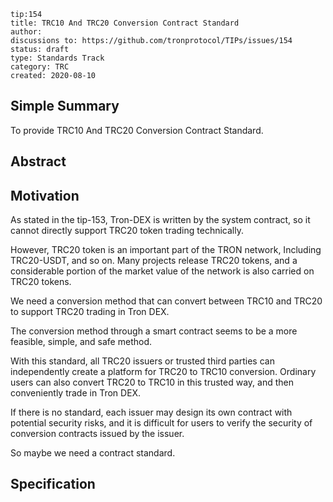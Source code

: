 ``` 
tip:154
title: TRC10 And TRC20 Conversion Contract Standard
author: 
discussions to: https://github.com/tronprotocol/TIPs/issues/154
status: draft
type: Standards Track
category: TRC
created: 2020-08-10
```

## Simple Summary
To provide TRC10 And TRC20 Conversion Contract Standard.

## Abstract


## Motivation
As stated in the tip-153, Tron-DEX is written by the system contract, 
so it cannot directly support TRC20 token trading technically.

However, TRC20 token is an important part of the TRON network, Including TRC20-USDT, and so on. 
Many projects release TRC20 tokens, and a considerable portion of the market value of the network is also carried on TRC20 tokens.

We need a conversion method that can convert between TRC10 and TRC20 to support TRC20 trading in Tron DEX.

The conversion method through a smart contract seems to be a more feasible, simple, and safe method.

With this standard, all TRC20 issuers or trusted third parties can independently create a platform 
for TRC20 to TRC10 conversion. Ordinary users can also convert TRC20 to TRC10 in this trusted way, 
and then conveniently trade in Tron DEX.

If there is no standard, each issuer may design its own contract with potential security risks, and 
it is difficult for users to verify the security of conversion contracts issued by the issuer.

So maybe we need a contract standard.


## Specification
